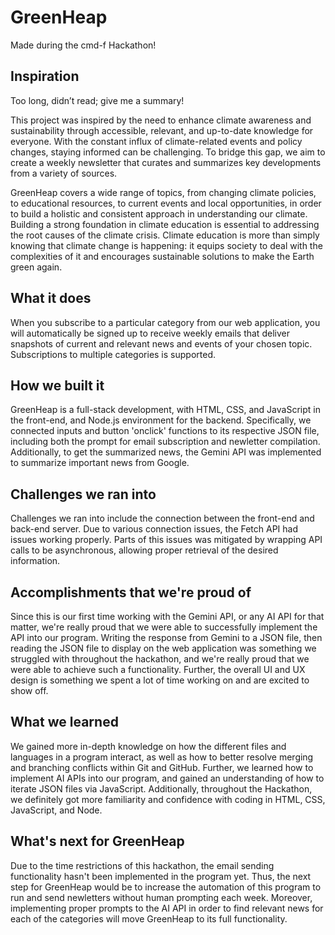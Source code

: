 # GreenHeap
Made during the cmd-f Hackathon!
## Inspiration
Too long, didn’t read; give me a summary!  

This project was inspired by the need to enhance climate awareness and sustainability through accessible, relevant, and up-to-date knowledge for everyone. With the constant influx of climate-related events and policy changes, staying informed can be challenging. To bridge this gap, we aim to create a weekly newsletter that curates and summarizes key developments from a variety of sources.

GreenHeap covers a wide range of topics, from changing climate policies, to educational resources, to current events and local opportunities, in order to build a holistic and consistent approach in understanding our climate. Building a strong foundation in climate education is essential to addressing the root causes of the climate crisis. Climate education is more than simply knowing that climate change is happening: it equips society to deal with the complexities of it and encourages sustainable solutions to make the Earth green again. 

## What it does
When you subscribe to a particular category from our web application, you will automatically be signed up to receive weekly emails that deliver snapshots of current and relevant news and events of your chosen topic. Subscriptions to multiple categories is supported.

## How we built it
GreenHeap is a full-stack development, with HTML, CSS, and JavaScript in the front-end, and Node.js environment for the backend. Specifically, we connected inputs and button 'onclick' functions to its respective JSON file, including both the prompt for email subscription and newletter compilation.  Additionally, to get the summarized news, the Gemini API was implemented to summarize important news from Google. 

## Challenges we ran into
Challenges we ran into include the connection between the front-end and back-end server. Due to various connection issues, the Fetch API had issues working properly. Parts of this issues was mitigated by wrapping API calls to be asynchronous, allowing proper retrieval of the desired information. 

## Accomplishments that we're proud of
Since this is our first time working with the Gemini API, or any AI API for that matter, we're really proud that we were able to successfully implement the API into our program. Writing the response from Gemini to a JSON file, then reading the JSON file to display on the web application was something we struggled with throughout the hackathon, and we're really proud that we were able to achieve such a functionality. Further, the overall UI and UX design is something we spent a lot of time working on and are excited to show off. 

## What we learned
We gained more in-depth knowledge on how the different files and languages in a program interact, as well as how to better resolve merging and branching conflicts within Git and GitHub. Further, we learned how to implement AI APIs into our program, and gained an understanding of how to iterate JSON files via JavaScript. Additionally, throughout the Hackathon, we definitely got more familiarity and confidence with coding in HTML, CSS, JavaScript, and Node.

## What's next for GreenHeap
Due to the time restrictions of this hackathon, the email sending functionality hasn't been implemented in the program yet. Thus, the next step for GreenHeap would be to increase the automation of this program to run and send newletters without human prompting each week. Moreover, implementing proper prompts to the AI API in order to find relevant news for each of the categories will move GreenHeap to its full functionality. 
